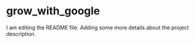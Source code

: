 # grow_with_google
I am editing the README file. Adding some more details about the project description.
